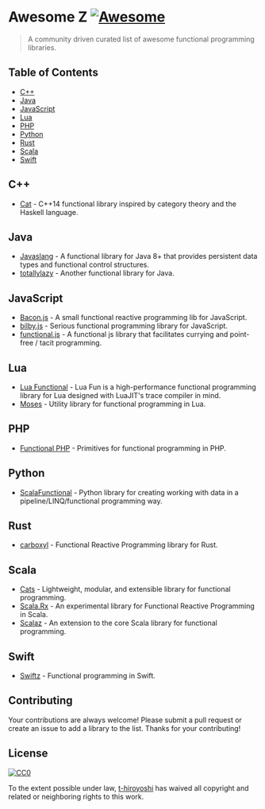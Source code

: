 # Awesome Z [![Awesome](https://cdn.rawgit.com/sindresorhus/awesome/d7305f38d29fed78fa85652e3a63e154dd8e8829/media/badge.svg)](https://github.com/sindresorhus/awesome)

> A community driven curated list of awesome functional programming libraries.

## Table of Contents

- [C++](#c++)
- [Java](#java)
- [JavaScript](#javascript)
- [Lua](#lua)
- [PHP](#php)
- [Python](#python)
- [Rust](#rust)
- [Scala](#scala)
- [Swift](#swift)

## C++

- [Cat](https://github.com/cat/cat) - C++14 functional library inspired by category theory and the Haskell language.

## Java

- [Javaslang](https://github.com/javaslang/javaslang) - A functional library for Java 8+ that provides persistent data types and functional control structures.
- [totallylazy](https://github.com/bodar/totallylazy) - Another functional library for Java.

## JavaScript

- [Bacon.js](https://github.com/baconjs/bacon.js) - A small functional reactive programming lib for JavaScript.
- [bilby.js](https://github.com/puffnfresh/bilby.js) - Serious functional programming library for JavaScript.
- [functional.js](https://github.com/leecrossley/functional-js) - A functional js library that facilitates currying and point-free / tacit programming.

## Lua

- [Lua Functional](https://github.com/rtsisyk/luafun) - Lua Fun is a high-performance functional programming library for Lua designed with LuaJIT's trace compiler in mind.
- [Moses](https://github.com/Yonaba/Moses) - Utility library for functional programming in Lua.

## PHP

- [Functional PHP](https://github.com/lstrojny/functional-php) - Primitives for functional programming in PHP.

## Python

- [ScalaFunctional](https://github.com/EntilZha/ScalaFunctional) - Python library for creating working with data in a pipeline/LINQ/functional programming way.

## Rust

- [carboxyl](https://github.com/aepsil0n/carboxyl) - Functional Reactive Programming library for Rust.

## Scala

- [Cats](https://github.com/typelevel/cats) - Lightweight, modular, and extensible library for functional programming.
- [Scala.Rx](https://github.com/lihaoyi/scala.rx) - An experimental library for Functional Reactive Programming in Scala.
- [Scalaz](https://github.com/scalaz/scalaz) - An extension to the core Scala library for functional programming.

## Swift

- [Swiftz](https://github.com/typelift/Swiftz) - Functional programming in Swift.

## Contributing

Your contributions are always welcome! Please submit a pull request or create an issue to add a library to the list.
Thanks for your contributing!

## License

[![CC0](https://i.creativecommons.org/p/zero/1.0/88x31.png)](https://creativecommons.org/publicdomain/zero/1.0/)

To the extent possible under law, [t-hiroyoshi](http://github.com/t-hiroyoshi) has waived all copyright and related or neighboring rights to this work.
